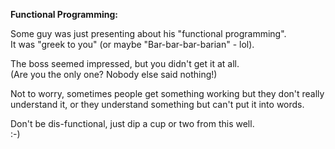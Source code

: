 **Functional Programming\:**  

Some guy was just presenting about his "functional programming".  
It was "greek to you" (or maybe "Bar-bar-bar-barian" - lol).  

The boss seemed impressed, but you didn't get it at all.  
(Are you the only one?  Nobody else said nothing!)  

Not to worry, sometimes people get something working but they don't really understand it, or they understand something but can't put it into words.  

Don't be dis-functional, just dip a cup or two from this well.  
:-)
